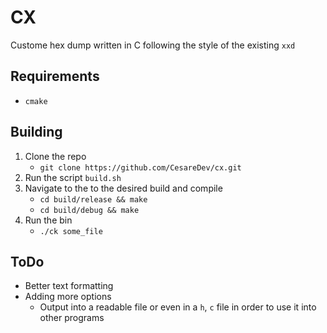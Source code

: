 # CX

Custome hex dump written in C following the style of the existing `xxd`

## Requirements

- `cmake`

## Building

1. Clone the repo
    - `git clone https://github.com/CesareDev/cx.git`
2. Run the script `build.sh`
3. Navigate to the to the desired build and compile
    - `cd build/release && make` 
    - `cd build/debug && make`
4. Run the bin
    - `./ck some_file`

## ToDo

- Better text formatting
- Adding more options
    - Output into a readable file or even in a `h`, `c` file in order to use it into other programs
